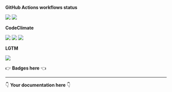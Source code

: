 **GitHub Actions workflows status**

[![](https://img.shields.io/github/workflow/status/kaskadi/products-api/deploy?label=deployed&logo=Amazon%20AWS)](https://github.com/kaskadi/products-api/actions?query=workflow%3Adeploy)
[![](https://img.shields.io/github/workflow/status/kaskadi/products-api/build?label=build&logo=mocha)](https://github.com/kaskadi/products-api/actions?query=workflow%3Abuild)
<!-- Only for branches which are not release/** or master -->
<!-- ![](https://img.shields.io/github/workflow/status/kaskadi/products-api/syntax-test?label=syntax-test&logo=serverless) -->

**CodeClimate**

[![](https://img.shields.io/codeclimate/maintainability/kaskadi/products-api?label=maintainability&logo=Code%20Climate)](https://codeclimate.com/github/kaskadi/products-api)
[![](https://img.shields.io/codeclimate/tech-debt/kaskadi/products-api?label=technical%20debt&logo=Code%20Climate)](https://codeclimate.com/github/kaskadi/products-api)
[![](https://img.shields.io/codeclimate/coverage/kaskadi/products-api?label=test%20coverage&logo=Code%20Climate)](https://codeclimate.com/github/kaskadi/products-api)

**LGTM**

[![](https://img.shields.io/lgtm/grade/javascript/github/kaskadi/products-api?label=code%20quality&logo=LGTM)](https://lgtm.com/projects/g/kaskadi/products-api/?mode=list&logo=LGTM)

:point_right: **Badges here** :point_left:

****

:point_down: **Your documentation here** :point_down:
